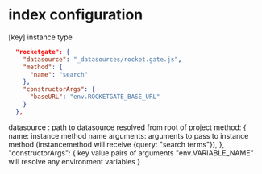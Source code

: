# index configuration

[key] instance type 

```json
  "rocketgate": {
    "datasource": "_datasources/rocket.gate.js",
    "method": {
      "name": "search"
    },  
    "constructorArgs": {
      "baseURL": "env.ROCKETGATE_BASE_URL"
    }
  },
```

datasource : path to datasource resolved from root of project
method: {
  name: instance method name
  arguments: arguments to pass to instance method (instancemethod will receive {query: "search terms"}),
},
"constructorArgs": {
  key value pairs of arguments
  "env.VARIABLE_NAME" will resolve any environment variables
}